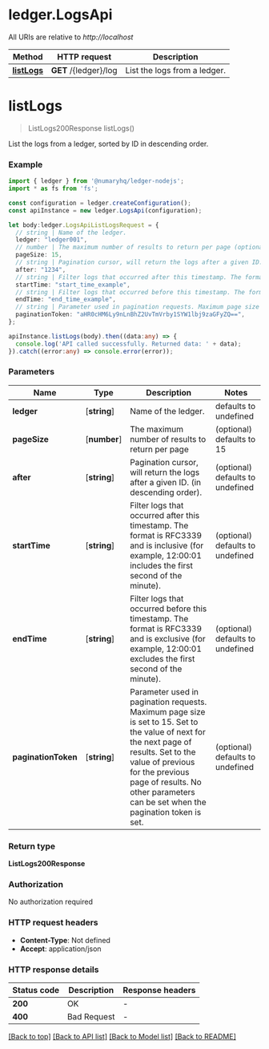 # ledger.LogsApi

All URIs are relative to *http://localhost*

Method | HTTP request | Description
------------- | ------------- | -------------
[**listLogs**](LogsApi.md#listLogs) | **GET** /{ledger}/log | List the logs from a ledger.


# **listLogs**
> ListLogs200Response listLogs()

List the logs from a ledger, sorted by ID in descending order.

### Example


```typescript
import { ledger } from '@numaryhq/ledger-nodejs';
import * as fs from 'fs';

const configuration = ledger.createConfiguration();
const apiInstance = new ledger.LogsApi(configuration);

let body:ledger.LogsApiListLogsRequest = {
  // string | Name of the ledger.
  ledger: "ledger001",
  // number | The maximum number of results to return per page (optional)
  pageSize: 15,
  // string | Pagination cursor, will return the logs after a given ID. (in descending order). (optional)
  after: "1234",
  // string | Filter logs that occurred after this timestamp. The format is RFC3339 and is inclusive (for example, 12:00:01 includes the first second of the minute).  (optional)
  startTime: "start_time_example",
  // string | Filter logs that occurred before this timestamp. The format is RFC3339 and is exclusive (for example, 12:00:01 excludes the first second of the minute).  (optional)
  endTime: "end_time_example",
  // string | Parameter used in pagination requests. Maximum page size is set to 15. Set to the value of next for the next page of results. Set to the value of previous for the previous page of results. No other parameters can be set when the pagination token is set.  (optional)
  paginationToken: "aHR0cHM6Ly9nLnBhZ2UvTmVrby1SYW1lbj9zaGFyZQ==",
};

apiInstance.listLogs(body).then((data:any) => {
  console.log('API called successfully. Returned data: ' + data);
}).catch((error:any) => console.error(error));
```


### Parameters

Name | Type | Description  | Notes
------------- | ------------- | ------------- | -------------
 **ledger** | [**string**] | Name of the ledger. | defaults to undefined
 **pageSize** | [**number**] | The maximum number of results to return per page | (optional) defaults to 15
 **after** | [**string**] | Pagination cursor, will return the logs after a given ID. (in descending order). | (optional) defaults to undefined
 **startTime** | [**string**] | Filter logs that occurred after this timestamp. The format is RFC3339 and is inclusive (for example, 12:00:01 includes the first second of the minute).  | (optional) defaults to undefined
 **endTime** | [**string**] | Filter logs that occurred before this timestamp. The format is RFC3339 and is exclusive (for example, 12:00:01 excludes the first second of the minute).  | (optional) defaults to undefined
 **paginationToken** | [**string**] | Parameter used in pagination requests. Maximum page size is set to 15. Set to the value of next for the next page of results. Set to the value of previous for the previous page of results. No other parameters can be set when the pagination token is set.  | (optional) defaults to undefined


### Return type

**ListLogs200Response**

### Authorization

No authorization required

### HTTP request headers

 - **Content-Type**: Not defined
 - **Accept**: application/json


### HTTP response details
| Status code | Description | Response headers |
|-------------|-------------|------------------|
**200** | OK |  -  |
**400** | Bad Request |  -  |

[[Back to top]](#) [[Back to API list]](README.md#documentation-for-api-endpoints) [[Back to Model list]](README.md#documentation-for-models) [[Back to README]](README.md)


